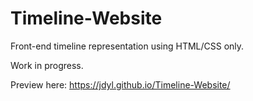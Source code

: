 # Timeline-Website
Front-end timeline representation using HTML/CSS only.

Work in progress.

Preview here: https://jdyl.github.io/Timeline-Website/
